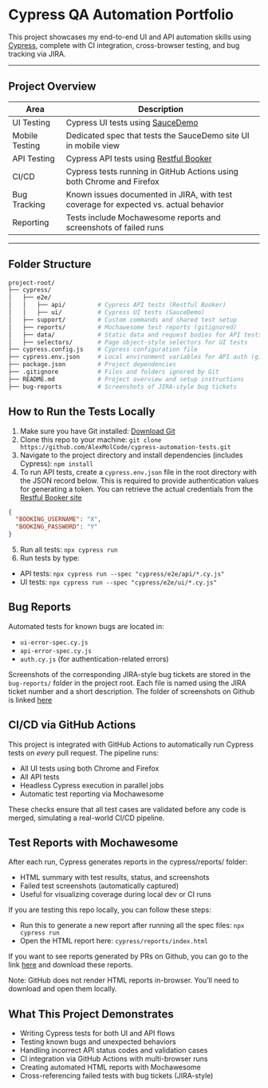 # Cypress QA Automation Portfolio

This project showcases my end-to-end UI and API automation skills using [Cypress](https://www.cypress.io/), complete with CI integration, cross-browser testing, and bug tracking via JIRA.

---

## Project Overview

| Area | Description |
|------|-------------|
| UI Testing | Cypress UI tests using [SauceDemo](https://www.saucedemo.com/) |
| Mobile Testing | Dedicated spec that tests the SauceDemo site UI in mobile view |
| API Testing | Cypress API tests using [Restful Booker](https://restful-booker.herokuapp.com/apidoc) |
| CI/CD | Cypress tests running in GitHub Actions using both Chrome and Firefox |
| Bug Tracking | Known issues documented in JIRA, with test coverage for expected vs. actual behavior |
| Reporting | Tests include Mochawesome reports and screenshots of failed runs |

---

## Folder Structure

```bash
project-root/
├── cypress/
│   ├── e2e/
│   │   ├── api/         # Cypress API tests (Restful Booker)
│   │   ├── ui/          # Cypress UI tests (SauceDemo)
│   ├── support/         # Custom commands and shared test setup
│   ├── reports/         # Mochawesome test reports (gitignored)
│   ├── data/            # Static data and request bodies for API tests
│   ├── selectors/       # Page object-style selectors for UI tests
├── cypress.config.js    # Cypress configuration file
├── cypress.env.json     # Local environment variables for API auth (gitignored)
├── package.json         # Project dependencies
├── .gitignore           # Files and folders ignored by Git
├── README.md            # Project overview and setup instructions
├── bug-reports          # Screenshots of JIRA-style bug tickets
```
## How to Run the Tests Locally
1. Make sure you have Git installed: [Download Git](https://git-scm.com/downloads)
2. Clone this repo to your machine: `git clone https://github.com/AlexMolCode/cypress-automation-tests.git`
3. Navigate to the project directory and install dependencies (includes Cypress): `npm install`
4. To run API tests, create a `cypress.env.json` file in the root directory with the JSON record below. This is required to provide authentication values for generating a token.
   You can retrieve the actual credentials from the [Restful Booker site](https://restful-booker.herokuapp.com/apidoc/index.html#api-Booking-CreateBooking)
```json
{
  "BOOKING_USERNAME": "X",
  "BOOKING_PASSWORD": "Y"
}
```
5. Run all tests: `npx cypress run`
6. Run tests by type:
- API tests: `npx cypress run --spec "cypress/e2e/api/*.cy.js"`
- UI tests: `npx cypress run --spec "cypress/e2e/ui/*.cy.js"`

## Bug Reports
Automated tests for known bugs are located in:
- `ui-error-spec.cy.js`
- `api-error-spec.cy.js`
- `auth.cy.js` (for authentication-related errors)<br>

Screenshots of the corresponding JIRA-style bug tickets are stored in the `bug-reports/` folder in the project root. Each file is named using the JIRA ticket number and a short description. The folder of screenshots on Github is linked [here](https://github.com/AlexMolCode/cypress-automation-tests/tree/main/bug-reports)

## CI/CD via GitHub Actions
This project is integrated with GitHub Actions to automatically run Cypress tests on *every* pull request. The pipeline runs:
- All UI tests using both Chrome and Firefox
- All API tests
- Headless Cypress execution in parallel jobs
- Automatic test reporting via Mochawesome<br>

These checks ensure that all test cases are validated before any code is merged, simulating a real-world CI/CD pipeline.

## Test Reports with Mochawesome

After each run, Cypress generates reports in the cypress/reports/ folder:
- HTML summary with test results, status, and screenshots
- Failed test screenshots (automatically captured)
- Useful for visualizing coverage during local dev or CI runs

If you are testing this repo locally, you can follow these steps:
- Run this to generate a new report after running all the spec files: `npx cypress run`
- Open the HTML report here: `cypress/reports/index.html`

If you want to see reports generated by PRs on Github, you can go to the link [here](https://github.com/AlexMolCode/cypress-automation-tests/actions) and download these reports.

Note: GitHub does not render HTML reports in-browser. You’ll need to download and open them locally.

## What This Project Demonstrates
- Writing Cypress tests for both UI and API flows
- Testing known bugs and unexpected behaviors
- Handling incorrect API status codes and validation cases
- CI integration via GitHub Actions with multi-browser runs
- Creating automated HTML reports with Mochawesome
- Cross-referencing failed tests with bug tickets (JIRA-style)
